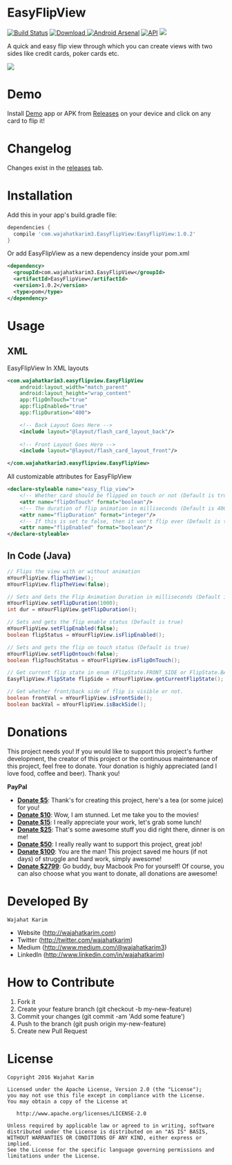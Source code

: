 EasyFlipView
============
[![Build Status](https://travis-ci.org/wajahatkarim3/EasyFlipView.svg?branch=master)](https://travis-ci.org/wajahatkarim3/EasyFlipView) [ ![Download](https://api.bintray.com/packages/wajahatkarim3/EasyFlipView/com.wajahatkarim3.EasyFlipView/images/download.svg) ](https://bintray.com/wajahatkarim3/EasyFlipView/com.wajahatkarim3.EasyFlipView/_latestVersion) [![Android Arsenal](https://img.shields.io/badge/Android%20Arsenal-EasyFlipView-brightgreen.svg?style=flat)](https://android-arsenal.com/details/1/5051) [![API](https://img.shields.io/badge/API-15%2B-blue.svg?style=flat)](https://android-arsenal.com/api?level=15) [![](https://img.shields.io/badge/MaterialUp-EasyFlipView-yellowgreen.png)](https://material.uplabs.com/posts/easyflipview)

A quick and easy flip view through which you can create views with two sides like credit cards, poker cards etc. 

![](https://github.com/wajahatkarim3/EasyFlipView/blob/master/Art/demo.gif)

Demo
====
Install [Demo](https://github.com/wajahatkarim3/EasyFlipView/releases/download/1.0.0/EasyFlipView-Demo_v1.0.0.apk) app or APK from [Releases](https://github.com/wajahatkarim3/EasyFlipView/releases) on your device and click on any card to flip it!

Changelog
=========
Changes exist in the [releases](https://github.com/wajahatkarim3/EasyFlipView/releases) tab.

Installation
============
Add this in your app's build.gradle file:
```groovy
dependencies {
  compile 'com.wajahatkarim3.EasyFlipView:EasyFlipView:1.0.2'
}
```

Or add EasyFlipView as a new dependency inside your pom.xml

```xml
<dependency> 
  <groupId>com.wajahatkarim3.EasyFlipView</groupId>
  <artifactId>EasyFlipView</artifactId> 
  <version>1.0.2</version> 
  <type>pom</type> 
</dependency>
```
Usage
=====

XML
---
EasyFlipView In XML layouts
```xml
<com.wajahatkarim3.easyflipview.EasyFlipView
	android:layout_width="match_parent"
	android:layout_height="wrap_content"
	app:flipOnTouch="true"
	app:flipEnabled="true"
	app:flipDuration="400">

	<!-- Back Layout Goes Here -->
	<include layout="@layout/flash_card_layout_back"/>
        
	<!-- Front Layout Goes Here -->
	<include layout="@layout/flash_card_layout_front"/>

</com.wajahatkarim3.easyflipview.EasyFlipView>
```
All customizable attributes for EasyFlipView
```xml
<declare-styleable name="easy_flip_view">
	<!-- Whether card should be flipped on touch or not (Default is true) -->
	<attr name="flipOnTouch" format="boolean"/>
	<!-- The duration of flip animation in milliseconds (Default is 400 ms) -->
	<attr name="flipDuration" format="integer"/>
	<!-- If this is set to false, then it won't flip ever (Default is true) -->
	<attr name="flipEnabled" format="boolean"/>
</declare-styleable>
```

In Code (Java)
----
```java
// Flips the view with or without animation
mYourFlipView.flipTheView();
mYourFlipView.flipTheView(false);

// Sets and Gets the Flip Animation Duration in milliseconds (Default is 400 ms)
mYourFlipView.setFlipDuration(1000);
int dur = mYourFlipView.getFlipDuration();

// Sets and gets the flip enable status (Default is true)
mYourFlipView.setFlipEnabled(false);
boolean flipStatus = mYourFlipView.isFlipEnabled();

// Sets and gets the flip on touch status (Default is true)
mYourFlipView.setFlipOntouch(false);
boolean flipTouchStatus = mYourFlipView.isFlipOnTouch();

// Get current flip state in enum (FlipState.FRONT_SIDE or FlipState.BACK_SIDE)
EasyFlipView.FlipState flipSide = mYourFlipView.getCurrentFlipState();

// Get whether front/back side of flip is visible or not.
boolean frontVal = mYourFlipView.isFrontSide();
boolean backVal = mYourFlipView.isBackSide();

```

Donations
=============

This project needs you! If you would like to support this project's further development, the creator of this project or the continuous maintenance of this project, feel free to donate. Your donation is highly appreciated (and I love food, coffee and beer). Thank you!

**PayPal**

* **[Donate $5](https://www.paypal.me/WajahatKarim/5)**: Thank's for creating this project, here's a tea (or some juice) for you!
* **[Donate $10](https://www.paypal.me/WajahatKarim/10)**: Wow, I am stunned. Let me take you to the movies!
* **[Donate $15](https://www.paypal.me/WajahatKarim/15)**: I really appreciate your work, let's grab some lunch!
* **[Donate $25](https://www.paypal.me/WajahatKarim/25)**: That's some awesome stuff you did right there, dinner is on me!
* **[Donate $50](https://www.paypal.me/WajahatKarim/50)**: I really really want to support this project, great job!
* **[Donate $100](https://www.paypal.me/WajahatKarim/100)**: You are the man! This project saved me hours (if not days) of struggle and hard work, simply awesome!
* **[Donate $2799](https://www.paypal.me/WajahatKarim/2799)**: Go buddy, buy Macbook Pro for yourself!
Of course, you can also choose what you want to donate, all donations are awesome!

Developed By
============
```
Wajahat Karim
```
- Website (http://wajahatkarim.com)
- Twitter (http://twitter.com/wajahatkarim)
- Medium (http://www.medium.com/@wajahatkarim3)
- LinkedIn (http://www.linkedin.com/in/wajahatkarim)

# How to Contribute
1. Fork it
2. Create your feature branch (git checkout -b my-new-feature)
3. Commit your changes (git commit -am 'Add some feature')
4. Push to the branch (git push origin my-new-feature)
5. Create new Pull Request

# License

    Copyright 2016 Wajahat Karim

    Licensed under the Apache License, Version 2.0 (the "License");
    you may not use this file except in compliance with the License.
    You may obtain a copy of the License at

       http://www.apache.org/licenses/LICENSE-2.0

    Unless required by applicable law or agreed to in writing, software
    distributed under the License is distributed on an "AS IS" BASIS,
    WITHOUT WARRANTIES OR CONDITIONS OF ANY KIND, either express or implied.
    See the License for the specific language governing permissions and
    limitations under the License.

